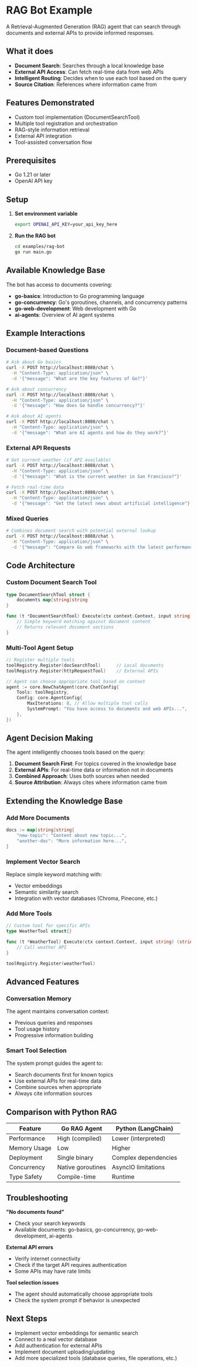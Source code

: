 # RAG Bot Example

A Retrieval-Augmented Generation (RAG) agent that can search through documents and external APIs to provide informed responses.

## What it does

- **Document Search**: Searches through a local knowledge base
- **External API Access**: Can fetch real-time data from web APIs
- **Intelligent Routing**: Decides when to use each tool based on the query
- **Source Citation**: References where information came from

## Features Demonstrated

- Custom tool implementation (DocumentSearchTool)
- Multiple tool registration and orchestration  
- RAG-style information retrieval
- External API integration
- Tool-assisted conversation flow

## Prerequisites

- Go 1.21 or later
- OpenAI API key

## Setup

1. **Set environment variable**
   ```bash
   export OPENAI_API_KEY=your_api_key_here
   ```

2. **Run the RAG bot**
   ```bash
   cd examples/rag-bot
   go run main.go
   ```

## Available Knowledge Base

The bot has access to documents covering:

- **go-basics**: Introduction to Go programming language
- **go-concurrency**: Go's goroutines, channels, and concurrency patterns  
- **go-web-development**: Web development with Go
- **ai-agents**: Overview of AI agent systems

## Example Interactions

### Document-based Questions

```bash
# Ask about Go basics
curl -X POST http://localhost:8080/chat \
  -H "Content-Type: application/json" \
  -d '{"message": "What are the key features of Go?"}'

# Ask about concurrency
curl -X POST http://localhost:8080/chat \
  -H "Content-Type: application/json" \
  -d '{"message": "How does Go handle concurrency?"}'

# Ask about AI agents
curl -X POST http://localhost:8080/chat \
  -H "Content-Type: application/json" \
  -d '{"message": "What are AI agents and how do they work?"}'
```

### External API Requests

```bash
# Get current weather (if API available)
curl -X POST http://localhost:8080/chat \
  -H "Content-Type: application/json" \
  -d '{"message": "What is the current weather in San Francisco?"}'

# Fetch real-time data
curl -X POST http://localhost:8080/chat \
  -H "Content-Type: application/json" \
  -d '{"message": "Get the latest news about artificial intelligence"}'
```

### Mixed Queries

```bash
# Combines document search with potential external lookup
curl -X POST http://localhost:8080/chat \
  -H "Content-Type: application/json" \
  -d '{"message": "Compare Go web frameworks with the latest performance benchmarks"}'
```

## Code Architecture

### Custom Document Search Tool

```go
type DocumentSearchTool struct {
    documents map[string]string
}

func (t *DocumentSearchTool) Execute(ctx context.Context, input string) (string, error) {
    // Simple keyword matching against document content
    // Returns relevant document sections
}
```

### Multi-Tool Agent Setup

```go
// Register multiple tools
toolRegistry.Register(docSearchTool)      // Local documents
toolRegistry.Register(httpRequestTool)    // External APIs

// Agent can choose appropriate tool based on context
agent := core.NewChatAgent(core.ChatConfig{
    Tools: toolRegistry,
    Config: core.AgentConfig{
        MaxIterations: 8, // Allow multiple tool calls
        SystemPrompt: "You have access to documents and web APIs...",
    },
})
```

## Agent Decision Making

The agent intelligently chooses tools based on the query:

1. **Document Search First**: For topics covered in the knowledge base
2. **External APIs**: For real-time data or information not in documents
3. **Combined Approach**: Uses both sources when needed
4. **Source Attribution**: Always cites where information came from

## Extending the Knowledge Base

### Add More Documents

```go
docs := map[string]string{
    "new-topic": "Content about new topic...",
    "another-doc": "More information here...",
}
```

### Implement Vector Search

Replace simple keyword matching with:
- Vector embeddings
- Semantic similarity search
- Integration with vector databases (Chroma, Pinecone, etc.)

### Add More Tools

```go
// Custom tool for specific APIs
type WeatherTool struct{}

func (t *WeatherTool) Execute(ctx context.Context, input string) (string, error) {
    // Call weather API
}

toolRegistry.Register(weatherTool)
```

## Advanced Features

### Conversation Memory

The agent maintains conversation context:
- Previous queries and responses
- Tool usage history
- Progressive information building

### Smart Tool Selection

The system prompt guides the agent to:
- Search documents first for known topics
- Use external APIs for real-time data
- Combine sources when appropriate
- Always cite information sources

## Comparison with Python RAG

| Feature | Go RAG Agent | Python (LangChain) |
|---------|--------------|-------------------|
| Performance | High (compiled) | Lower (interpreted) |
| Memory Usage | Low | Higher |
| Deployment | Single binary | Complex dependencies |
| Concurrency | Native goroutines | AsyncIO limitations |
| Type Safety | Compile-time | Runtime |

## Troubleshooting

**"No documents found"**
- Check your search keywords
- Available documents: go-basics, go-concurrency, go-web-development, ai-agents

**External API errors**
- Verify internet connectivity
- Check if the target API requires authentication
- Some APIs may have rate limits

**Tool selection issues**
- The agent should automatically choose appropriate tools
- Check the system prompt if behavior is unexpected

## Next Steps

- Implement vector embeddings for semantic search
- Connect to a real vector database
- Add authentication for external APIs
- Implement document uploading/updating
- Add more specialized tools (database queries, file operations, etc.)